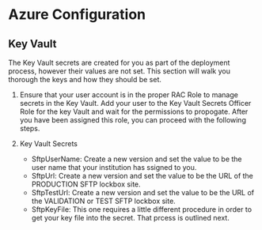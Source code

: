 # Azure Configuration

## Key Vault
The Key Vault secrets are created for you as part of the deployment process, however their values are not set.  This section will walk you thorough the keys and how they should be set.

1. Ensure that your user account is in the proper RAC Role to manage secrets in the Key Vault.  Add your user to the Key Vault Secrets Officer Role for the key Vault and wait for the permissions to propogate.  After you have been assigned this role, you can proceed with the following steps.

2. Key Vault Secrets
   - SftpUserName: Create a new version and set the value to be the user name that your institution has ssigned to you.
   - SftpUrl: Create a new version and set the value to be the URL of the PRODUCTION SFTP lockbox site.
   - SftpTestUrl: Create a new version and set the value to be the URL of the VALIDATION or TEST SFTP lockbox site.
   - SftpKeyFile: This one requires a little different procedure in order to get your key file into the secret. That prcess is outlined next.

